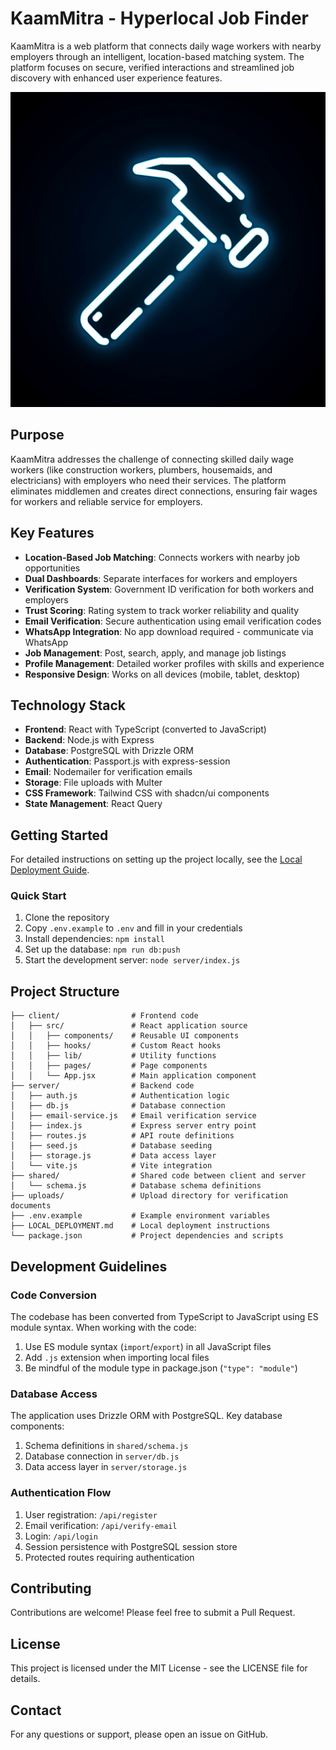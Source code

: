 # KaamMitra - Hyperlocal Job Finder

KaamMitra is a web platform that connects daily wage workers with nearby employers through an intelligent, location-based matching system. The platform focuses on secure, verified interactions and streamlined job discovery with enhanced user experience features.

![KaamMitra](https://github.com/Eshan-alt/KaamMitra/blob/main/generated-icon.png)

## Purpose

KaamMitra addresses the challenge of connecting skilled daily wage workers (like construction workers, plumbers, housemaids, and electricians) with employers who need their services. The platform eliminates middlemen and creates direct connections, ensuring fair wages for workers and reliable service for employers.

## Key Features

- **Location-Based Job Matching**: Connects workers with nearby job opportunities
- **Dual Dashboards**: Separate interfaces for workers and employers
- **Verification System**: Government ID verification for both workers and employers
- **Trust Scoring**: Rating system to track worker reliability and quality
- **Email Verification**: Secure authentication using email verification codes
- **WhatsApp Integration**: No app download required - communicate via WhatsApp
- **Job Management**: Post, search, apply, and manage job listings
- **Profile Management**: Detailed worker profiles with skills and experience
- **Responsive Design**: Works on all devices (mobile, tablet, desktop)

## Technology Stack

- **Frontend**: React with TypeScript (converted to JavaScript)
- **Backend**: Node.js with Express
- **Database**: PostgreSQL with Drizzle ORM
- **Authentication**: Passport.js with express-session
- **Email**: Nodemailer for verification emails
- **Storage**: File uploads with Multer
- **CSS Framework**: Tailwind CSS with shadcn/ui components
- **State Management**: React Query

## Getting Started

For detailed instructions on setting up the project locally, see the [Local Deployment Guide](LOCAL_DEPLOYMENT.md).

### Quick Start

1. Clone the repository
2. Copy `.env.example` to `.env` and fill in your credentials
3. Install dependencies: `npm install`
4. Set up the database: `npm run db:push`
5. Start the development server: `node server/index.js`

## Project Structure

```
├── client/                # Frontend code
│   ├── src/               # React application source
│   │   ├── components/    # Reusable UI components
│   │   ├── hooks/         # Custom React hooks
│   │   ├── lib/           # Utility functions
│   │   ├── pages/         # Page components
│   │   └── App.jsx        # Main application component
├── server/                # Backend code
│   ├── auth.js            # Authentication logic
│   ├── db.js              # Database connection
│   ├── email-service.js   # Email verification service
│   ├── index.js           # Express server entry point
│   ├── routes.js          # API route definitions
│   ├── seed.js            # Database seeding
│   ├── storage.js         # Data access layer
│   └── vite.js            # Vite integration
├── shared/                # Shared code between client and server
│   └── schema.js          # Database schema definitions
├── uploads/               # Upload directory for verification documents
├── .env.example           # Example environment variables
├── LOCAL_DEPLOYMENT.md    # Local deployment instructions
└── package.json           # Project dependencies and scripts
```

## Development Guidelines

### Code Conversion

The codebase has been converted from TypeScript to JavaScript using ES module syntax. When working with the code:

1. Use ES module syntax (`import`/`export`) in all JavaScript files
2. Add `.js` extension when importing local files
3. Be mindful of the module type in package.json (`"type": "module"`)

### Database Access

The application uses Drizzle ORM with PostgreSQL. Key database components:

1. Schema definitions in `shared/schema.js`
2. Database connection in `server/db.js`
3. Data access layer in `server/storage.js`

### Authentication Flow

1. User registration: `/api/register`
2. Email verification: `/api/verify-email`
3. Login: `/api/login`
4. Session persistence with PostgreSQL session store
5. Protected routes requiring authentication

## Contributing

Contributions are welcome! Please feel free to submit a Pull Request.

## License

This project is licensed under the MIT License - see the LICENSE file for details.

## Contact

For any questions or support, please open an issue on GitHub.